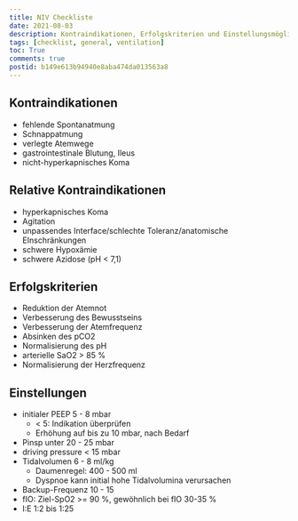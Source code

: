 ```yaml
---
title: NIV Checkliste
date: 2021-08-03
description: Kontraindikationen, Erfolgskriterien und Einstellungsmöglichkeiten für die nichtinvasive Beatmung.
tags: [checklist, general, ventilation]
toc: True
comments: true
postid: b149e613b94940e8aba474da013563a8
---
```

<!-- LTeX: language=de-DE -->

## Kontraindikationen

- fehlende Spontanatmung
- Schnappatmung
- verlegte Atemwege
- gastrointestinale Blutung, Ileus
- nicht-hyperkapnisches Koma

## Relative Kontraindikationen

- hyperkapnisches Koma
- Agitation
- unpassendes Interface/schlechte Toleranz/anatomische EInschränkungen
- schwere Hypoxämie
- schwere Azidose (pH < 7,1)

## Erfolgskriterien

- Reduktion der Atemnot
- Verbesserung des Bewusstseins
- Verbesserung der Atemfrequenz
- Absinken des pCO2
- Normalisierung des pH
- arterielle SaO2 > 85 %
- Normalisierung der Herzfrequenz

## Einstellungen

- initialer PEEP 5 - 8 mbar
  - < 5: Indikation überprüfen
  - Erhöhung auf bis zu 10 mbar, nach Bedarf
- Pinsp unter 20 - 25 mbar
- driving pressure < 15 mbar
- Tidalvolumen 6 - 8 ml/kg
  - Daumenregel: 400 - 500 ml
  - Dyspnoe kann initial hohe Tidalvolumina verursachen
- Backup-Frequenz 10 - 15
- fIO: Ziel-SpO2 >= 90 %, gewöhnlich bei fIO 30-35 %
- I:E 1:2 bis 1:25
